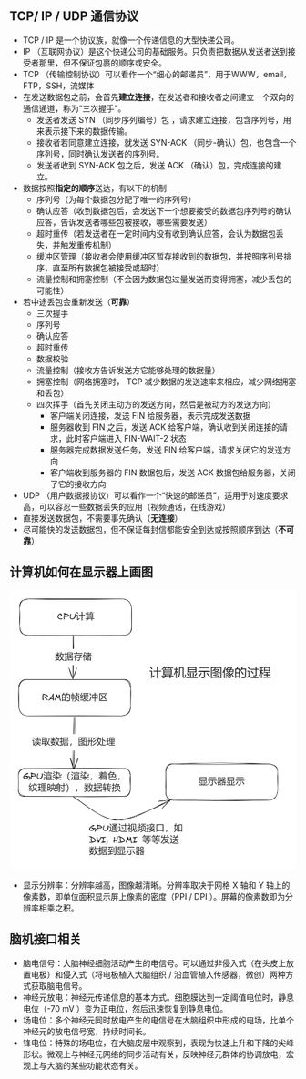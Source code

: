 ## TCP/ IP / UDP 通信协议

-  TCP / IP 是一个协议族，就像一个传递信息的大型快递公司。
-  IP （互联网协议）是这个快递公司的基础服务。只负责把数据从发送者送到接受者那里，但不保证包裹的顺序或安全。
-  TCP （传输控制协议）可以看作一个“细心的邮递员”，用于WWW，email，FTP，SSH，流媒体
  - 在发送数据包之前，会首先**建立连接**，在发送者和接收者之间建立一个双向的通信通道，称为“三次握手”。
    - 发送者发送 SYN （同步序列编号）包 ，请求建立连接，包含序列号，用来表示接下来的数据传输。
    - 接收者若同意建立连接，就发送 SYN-ACK （同步-确认）包，也包含一个序列号，同时确认发送者的序列号。
    - 发送者收到 SYN-ACK 包之后，发送 ACK （确认）包，完成连接的建立。
  - 数据按照**指定的顺序**送达，有以下的机制
    - 序列号（为每个数据包分配了唯一的序列号）
    - 确认应答（收到数据包后，会发送下一个想要接受的数据包序列号的确认应答，告诉发送者哪些包被接收，哪些需要发送）
    - 超时重传（若发送者在一定时间内没有收到确认应答，会认为数据包丢失，并触发重传机制）
    - 缓冲区管理（接收者会使用缓冲区暂存接收到的数据包，并按照序列号排序，直至所有数据包被接受或超时）
    - 流量控制和拥塞控制（不会因为数据包过量发送而变得拥塞，减少丢包的可能性）
  - 若中途丢包会重新发送（**可靠**）
    - 三次握手
    - 序列号 
    - 确认应答
    - 超时重传
    - 数据校验
    - 流量控制（接收方告诉发送方它能够处理的数据量）
    - 拥塞控制（网络拥塞时， TCP 减少数据的发送速率来相应，减少网络拥塞和丢包）
    - 四次挥手（首先关闭主动方的发送方向，然后是被动方的发送方向）
      - 客户端关闭连接，发送 FIN 给服务器，表示完成发送数据
      - 服务器收到 FIN 之后，发送 ACK 给客户端，确认收到关闭连接的请求，此时客户端进入 FIN-WAIT-2 状态
      - 服务器完成数据发送任务，发送 FIN 给客户端，请求关闭它的发送方向
      - 客户端收到服务器的 FIN 数据包后，发送 ACK 数据包给服务器，关闭了它的接收方向
-  UDP （用户数据报协议）可以看作一个“快速的邮递员”，适用于对速度要求高，可以容忍一些数据丢失的应用（视频通话，在线游戏）
  - 直接发送数据包，不需要事先确认（**无连接**）
  - 尽可能快的发送数据包，但不保证每封信都能安全到达或按照顺序到达（**不可靠**）

## 计算机如何在显示器上画图

![display_image](.\displayimage.png "display _image")

- 显示分辨率：分辨率越高，图像越清晰。分辨率取决于网格 X 轴和 Y 轴上的像素数，即单位面积显示屏上像素的密度（PPI / DPI ）。屏幕的像素数即为分辨率相乘之积。

## 脑机接口相关

- 脑电信号：大脑神经细胞活动产生的电信号。可以通过非侵入式（在头皮上放置电极）和侵入式（将电极植入大脑组织 / 沿血管植入传感器，微创）两种方式获取脑电信号。
- 神经元放电：神经元传递信息的基本方式。细胞膜达到一定阈值电位时，静息电位（-70 mV ）变为正电位，然后迅速恢复到静息电位。
- 场电位：多个神经元同时放电产生的电信号在大脑组织中形成的电场，比单个神经元的放电信号宽，持续时间长。
- 锋电位：特殊的场电位，在大脑皮层中观察到，表现为快速上升和下降的尖峰形状。微观上与神经元网络的同步活动有关，反映神经元群体的协调放电，宏观上与大脑的某些功能状态有关。